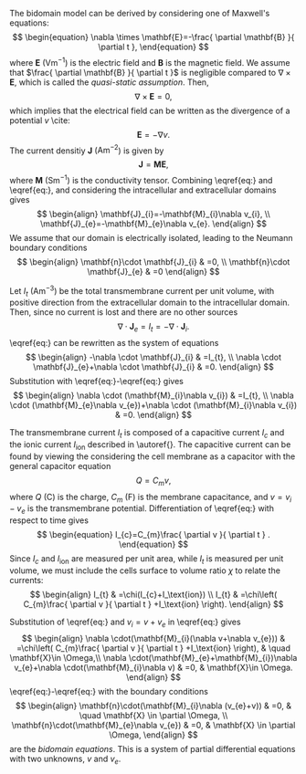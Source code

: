 The bidomain model can be derived by considering one of Maxwell's equations:
$$
\begin{equation}
\nabla \times \mathbf{E}=-\frac{ \partial \mathbf{B} }{ \partial t }, 
\end{equation}
$$
where $\mathbf{E}$ ($\mathrm{Vm^{-1}}$) is the electric field and $\mathbf{B}$ is the magnetic field. We assume that $\frac{ \partial \mathbf{B} }{ \partial t }$ is negligible compared to $\nabla \times \mathbf{E}$, which is called the $\textit{quasi-static assumption}$. Then,
$$
\begin{equation}
\nabla \times \mathbf{E}=0,
\end{equation}
$$
which implies that the electrical field can be written as the divergence of a potential $v$ \cite:
$$
\begin{equation}
\mathbf{E}=-\nabla v.
\end{equation}
$$
The current densitiy $\mathbf{J}$ ($\mathrm{Am^{-2}}$) is given by
$$
\begin{equation}
\mathbf{J}=\mathbf{M}\mathbf{E},
\end{equation}
$$
where $\mathbf{M}$ ($\mathrm{Sm^{-1}}$) is the conductivity tensor. Combining \eqref{eq:} and \eqref{eq:}, and considering the intracellular and extracellular domains gives
$$
\begin{align}
\mathbf{J}_{i}=-\mathbf{M}_{i}\nabla v_{i}, \\
\mathbf{J}_{e}=-\mathbf{M}_{e}\nabla v_{e}.
\end{align}
$$
We assume that our domain is electrically isolated, leading to the Neumann boundary conditions
$$
\begin{align}
\mathbf{n}\cdot \mathbf{J}_{i} & =0, \\
\mathbf{n}\cdot \mathbf{J}_{e} & =0
\end{align}
$$

Let $I_{t}$ $\mathrm{(Am^{-3})}$ be the total transmembrane current per unit volume, with positive direction from the extracellular domain to the intracellular domain. Then, since no current is lost and there are no other sources
$$
\begin{equation}
%\label{eq:transcurrent}
\nabla \cdot \mathbf{J}_{e}=I_{t}=-\nabla \cdot \mathbf{J}_{i}.
\end{equation}
$$
\eqref{eq:} can be rewritten as the system of equations
$$
\begin{align}
-\nabla \cdot \mathbf{J}_{i} & =I_{t}, \\
\nabla \cdot \mathbf{J}_{e}+\nabla \cdot \mathbf{J}_{i} & =0.
\end{align}
$$
Substitution with \eqref{eq:}-\eqref{eq:} gives
$$
\begin{align}
\nabla \cdot (\mathbf{M}_{i}\nabla v_{i}) & =I_{t}, \\
\nabla \cdot (\mathbf{M}_{e}\nabla v_{e})+\nabla \cdot (\mathbf{M}_{i}\nabla v_{i}) & =0.
\end{align}
$$

The transmembrane current $I_{t}$ is composed of a capacitive current $I_{c}$ and the ionic current $I_\text{ion}$ described in \autoref{}. The capacitive current can be found by viewing the considering the cell membrane as a capacitor with the general capacitor equation
$$
\begin{equation}
%\label{eq:capacitor}
Q=C_{m}v,
\end{equation}
$$
where $Q$ $(\mathrm{C})$ is the charge, $C_{m}$ $(\mathrm{F})$ is the membrane capacitance, and $v=v_{i}-v_{e}$ is the transmembrane potential. Differentiation of \eqref{eq:} with respect to time gives
$$
\begin{equation}
I_{c}=C_{m}\frac{ \partial v }{ \partial t } .
\end{equation}
$$
Since $I_{c}$ and $I_\text{ion}$ are measured per unit area, while $I_{t}$ is measured per unit volume, we must include the cells surface to volume ratio $\chi$ to relate the currents:
$$
\begin{align}
I_{t} & =\chi(I_{c}+I_\text{ion}) \\
I_{t} & =\chi\left( C_{m}\frac{ \partial v }{ \partial t } +I_\text{ion} \right).
\end{align}
$$

Substitution of \eqref{eq:} and $v_{i}=v+v_{e}$ in \eqref{eq:} gives
$$
\begin{align}
\nabla \cdot(\mathbf{M}_{i}(\nabla v+\nabla v_{e})) & =\chi\left( C_{m}\frac{ \partial v }{ \partial t } +I_\text{ion} \right), &  \quad \mathbf{X}\in \Omega,\\
\nabla \cdot(\mathbf{M}_{e}+\mathbf{M}_{i})\nabla v_{e}+\nabla \cdot(\mathbf{M}_{i}\nabla v) & =0, & \mathbf{X}\in \Omega.
\end{align}
$$
\eqref{eq:}-\eqref{eq:} with the boundary conditions
$$
\begin{align}
\mathbf{n}\cdot(\mathbf{M}_{i}\nabla (v_{e}+v)) & =0, & \quad \mathbf{X} \in \partial \Omega, \\
\mathbf{n}\cdot(\mathbf{M}_{e}\nabla v_{e}) & =0, & \mathbf{X} \in \partial \Omega,
\end{align}
$$
are the $\textit{bidomain equations}$. This is a system of partial differential equations with two unknowns, $v$ and $v_{e}$.



